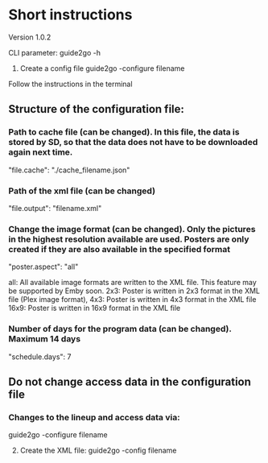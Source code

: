 # Short instructions

Version 1.0.2

CLI parameter:
guide2go -h

1. Create a config file
guide2go -configure filename

Follow the instructions in the terminal

## Structure of the configuration file:

### Path to cache file (can be changed). In this file, the data is stored by SD, so that the data does not have to be downloaded again next time.

"file.cache": "./cache_filename.json" 

### Path of the xml file (can be changed)

"file.output": "filename.xml"


### Change the image format (can be changed). Only the pictures in the highest resolution available are used. Posters are only created if they are also available in the specified format

"poster.aspect": "all"

all:  All available image formats are written to the XML file. This feature may be supported by Emby soon.
2x3:  Poster is written in 2x3 format in the XML file (Plex image format), 
4x3:  Poster is written in 4x3 format in the XML file
16x9: Poster is written in 16x9 format in the XML file

### Number of days for the program data (can be changed). Maximum 14 days

"schedule.days": 7

## Do not change access data in the configuration file
### Changes to the lineup and access data via:

guide2go -configure filename

2. Create the XML file:
guide2go -config filename